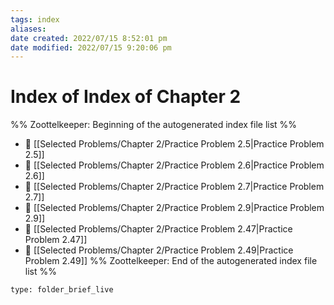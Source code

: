 ```yaml
---
tags: index
aliases: 
date created: 2022/07/15 8:52:01 pm
date modified: 2022/07/15 9:20:06 pm
---
```


# Index of Index of Chapter 2

%% Zoottelkeeper: Beginning of the autogenerated index file list %%
- 📄 [[Selected Problems/Chapter 2/Practice Problem 2.5|Practice Problem 2.5]]
- 📄 [[Selected Problems/Chapter 2/Practice Problem 2.6|Practice Problem 2.6]]
- 📄 [[Selected Problems/Chapter 2/Practice Problem 2.7|Practice Problem 2.7]]
- 📄 [[Selected Problems/Chapter 2/Practice Problem 2.9|Practice Problem 2.9]]
- 📄 [[Selected Problems/Chapter 2/Practice Problem 2.47|Practice Problem 2.47]]
- 📄 [[Selected Problems/Chapter 2/Practice Problem 2.49|Practice Problem 2.49]]
%% Zoottelkeeper: End of the autogenerated index file list %%

```ccard
type: folder_brief_live
```
